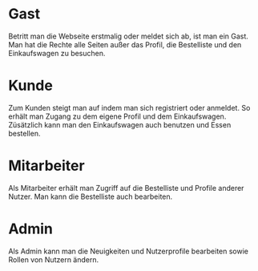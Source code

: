 # Gast

Betritt man die Webseite erstmalig oder meldet sich ab, ist man ein Gast. 
Man hat die Rechte alle Seiten außer das Profil, die Bestelliste und den Einkaufswagen zu besuchen.

# Kunde

Zum Kunden steigt man auf indem man sich registriert oder anmeldet. So erhält man Zugang zu dem eigene Profil und dem Einkaufswagen. Züsätzlich kann man den Einkaufswagen auch benutzen und Essen bestellen.

# Mitarbeiter

Als Mitarbeiter erhält man Zugriff auf die Bestelliste und Profile anderer Nutzer. Man kann die Bestelliste auch bearbeiten.

# Admin

Als Admin kann man die Neuigkeiten und Nutzerprofile bearbeiten sowie Rollen von Nutzern ändern.